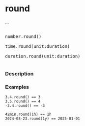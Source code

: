 # round

...

<pre>
<span style={{color: "white"}}>
<span style={{color: "#ffa657"}}>number</span><span style={{color: "#ff7b72"}}>.</span><span style={{color: "#d2a8ff"}}>round</span>()<br/>
<span style={{color: "#ffa657"}}>time</span><span style={{color: "#ff7b72"}}>.</span><span style={{color: "#d2a8ff"}}>round</span>(unit<span style={{color: "#ff7b72"}}>:</span><span style={{color: "#ffa657"}}>duration</span>)<br/>
<span style={{color: "#ffa657"}}>duration</span><span style={{color: "#ff7b72"}}>.</span><span style={{color: "#d2a8ff"}}>round</span>(unit<span style={{color: "#ff7b72"}}>:</span><span style={{color: "#ffa657"}}>duration</span>)
</span>
</pre>

### Description

### Examples

```
3.4.round() == 3
3.5.round() == 4
-3.4.round() == -3

42min.round(1h) == 1h
2024-08-23.round(1y) == 2025-01-01
```
